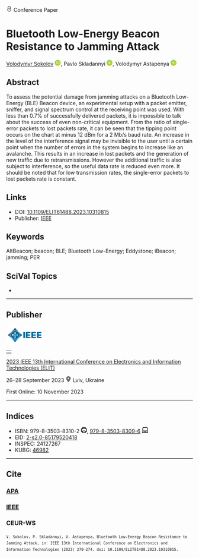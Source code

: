 <img src="/icons/lock.svg" width="16" height="16"> Conference Paper

# Bluetooth Low-Energy Beacon Resistance to Jamming Attack

<a href="/">Volodymyr Sokolov</a> <a href="https://orcid.org/0000-0002-9349-7946" target="_blank"><img src="/icons/orcid.svg" width="16" height="16"></a>,
Pavlo Skladannyi <a href="https://orcid.org/0000-0002-7775-6039" target="_blank"><img src="/icons/orcid.svg" width="16" height="16"></a>,
Volodymyr Astapenya <a href="https://orcid.org/0000-0003-0124-216X" target="_blank"><img src="/icons/orcid.svg" width="16" height="16"></a>

## Abstract

To assess the potential damage from jamming attacks on a Bluetooth Low-Energy (BLE) Beacon device, an experimental setup with a packet emitter, sniffer, and signal spectrum control at the receiving point was used. With less than 0.7% of successfully delivered packets, it is impossible to talk about the success of even non-critical equipment. From the ratio of single-error packets to lost packets rate, it can be seen that the tipping point occurs on the chart at minus 12 dBm for a 2 Mb/s baud rate. An increase in the level of the interference signal may be invisible to the user until a certain point when the number of errors in the system begins to increase like an avalanche. This results in an increase in lost packets and the generation of new traffic due to retransmissions. However the additional traffic is also subject to interference, so the useful data rate is reduced even more. It should be noted that for low transmission rates, the single-error packets to lost packets rate is constant.

## Links

* DOI: [10.1109/ELIT61488.2023.10310815](https://doi.org/10.1109/ELIT61488.2023.10310815) 
* Publisher: [IEEE](https://ieeexplore.ieee.org/document/10310815)

## Keywords

AltBeacon; beacon; BLE; Bluetooth Low-Energy; Eddystone; iBeacon; jamming; PER

## SciVal Topics
-

***
## Publisher

<img src="/icons/ieee.svg" height="50">

<table>
<tr>
<td style="text-align: left;">
<span class="__dimensions_badge_embed__" data-doi="10.1109/ELIT61488.2023.10310815" data-hide-zero-citations="true"></span><script async src="https://badge.dimensions.ai/badge.js" charset="utf-8"></script>
</td>
</tr>
</table>

[2023 IEEE 13th International Conference on Electronics and Information Technologies (ELIT)](https://ieeexplore.ieee.org/xpl/conhome/10310175/proceeding)

26–28 September 2023 <img src="/icons/location-pin.svg" width="16" height="16"> Lviv, Ukraine

First Online: 10 November 2023

***
## Indices

* ISBN: 979-8-3503-8310-2 <img src="/icons/print.svg" width="16" height="16">, [979-8-3503-8309-6](https://isbnsearch.org/isbn/979-8-3503-8309-6) <img src="/icons/online.svg" width="16" height="16">
* EID: [2-s2.0-85179520418](http://www.scopus.com/record/display.url?origin=inward&eid=2-s2.0-85179520418)
* INSPEC: 24127267
* KUBG: [46982](http://elibrary.kubg.edu.ua/id/eprint/46982/)

***
## Cite

### [APA](https://citation.crosscite.org/format?doi=10.1109/ELIT61488.2023.10310815&style=apa&lang=en-US)

### [IEEE](https://citation.crosscite.org/format?doi=10.1109/ELIT61488.2023.10310815&style=ieee&lang=en-US)

### CEUR-WS

<small>`V. Sokolov, P. Skladannyi, V. Astapenya, Bluetooth Low-Energy Beacon Resistance to Jamming Attack, in: IEEE 13th International Conference on Electronics and Information Technologies (2023) 270–274. doi: 10.1109/ELIT61488.2023.10310815.`</small>